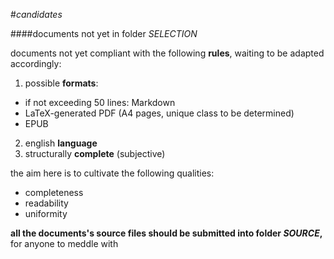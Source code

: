 #*candidates*

####documents not yet in folder *SELECTION*

documents not yet compliant with the following **rules**, waiting to be adapted accordingly:

1. possible **formats**:
  - if not exceeding 50 lines: Markdown
  - LaTeX-generated PDF (A4 pages, unique class to be determined)
  - EPUB
2. english **language**
3. structurally **complete** (subjective)

the aim here is to cultivate the following qualities: 
- completeness
- readability
- uniformity


**all the documents's source files should be submitted into folder *SOURCE*,** for anyone to meddle with

